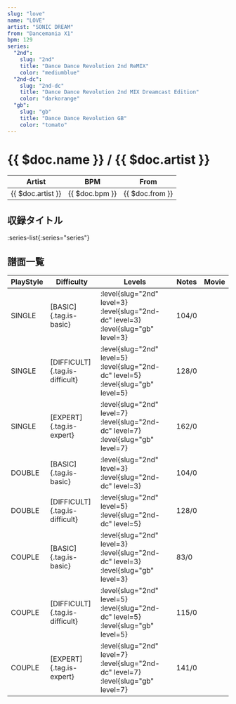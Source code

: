 ```yaml
---
slug: "love"
name: "LOVE"
artist: "SONIC DREAM"
from: "Dancemania X1"
bpm: 129
series:
  "2nd":
    slug: "2nd"
    title: "Dance Dance Revolution 2nd ReMIX"
    color: "mediumblue"
  "2nd-dc":
    slug: "2nd-dc"
    title: "Dance Dance Revolution 2nd MIX Dreamcast Edition"
    color: "darkorange"
  "gb":
    slug: "gb"
    title: "Dance Dance Revolution GB"
    color: "tomato"
---
```


# {{ $doc.name }} / {{ $doc.artist }}

|Artist|BPM|From|
|------|---|----|
|{{ $doc.artist }}|{{ $doc.bpm }}|{{ $doc.from }}|

## 収録タイトル

:series-list{:series="series"}

## 譜面一覧

|PlayStyle|Difficulty|Levels|Notes|Movie|
|---------|----------|------|-----|-----|
|SINGLE|[BASIC]{.tag.is-basic}|:level{slug="2nd" level=3} :level{slug="2nd-dc" level=3} :level{slug="gb" level=3}|104/0||
|SINGLE|[DIFFICULT]{.tag.is-difficult}|:level{slug="2nd" level=5} :level{slug="2nd-dc" level=5} :level{slug="gb" level=5}|128/0||
|SINGLE|[EXPERT]{.tag.is-expert}|:level{slug="2nd" level=7} :level{slug="2nd-dc" level=7} :level{slug="gb" level=7}|162/0||
|DOUBLE|[BASIC]{.tag.is-basic}|:level{slug="2nd" level=3} :level{slug="2nd-dc" level=3}|104/0||
|DOUBLE|[DIFFICULT]{.tag.is-difficult}|:level{slug="2nd" level=5} :level{slug="2nd-dc" level=5}|128/0||
|COUPLE|[BASIC]{.tag.is-basic}|:level{slug="2nd" level=3} :level{slug="2nd-dc" level=3} :level{slug="gb" level=3}|83/0||
|COUPLE|[DIFFICULT]{.tag.is-difficult}|:level{slug="2nd" level=5} :level{slug="2nd-dc" level=5} :level{slug="gb" level=5}|115/0||
|COUPLE|[EXPERT]{.tag.is-expert}|:level{slug="2nd" level=7} :level{slug="2nd-dc" level=7} :level{slug="gb" level=7}|141/0||
